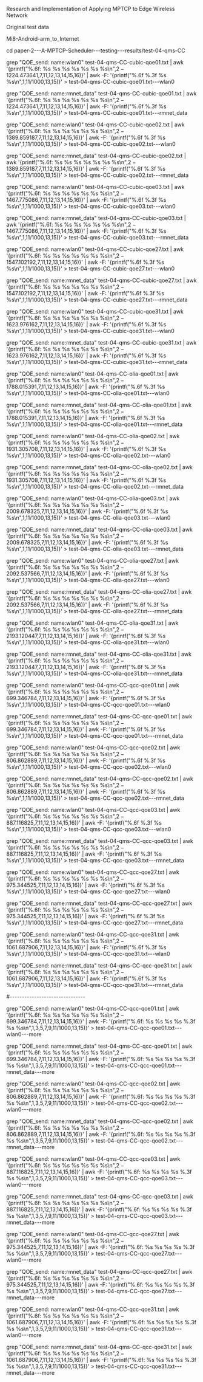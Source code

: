 Research and Implementation of Applying MPTCP to Edge Wireless Network

Original test data

Mi8-Android-arm_to_Internet

cd paper-2---A-MPTCP-Scheduler---testing---results/test-04-qms-CC




grep "QOE_send: name:wlan0" test-04-qms-CC-cubic-qoe01.txt | awk '{printf("%.6f: %s %s %s %s %s %s %s\n",$2-1224.473641,$7,$11,$12,$13,$14,$15,$16)}' | awk -F: '{printf("%.6f %.3f %s %s\n",$1,$11/1000,$13,$15)}' > test-04-qms-CC-cubic-qoe01.txt---wlan0

grep "QOE_send: name:rmnet_data" test-04-qms-CC-cubic-qoe01.txt | awk '{printf("%.6f: %s %s %s %s %s %s %s\n",$2-1224.473641,$7,$11,$12,$13,$14,$15,$16)}' | awk -F: '{printf("%.6f %.3f %s %s\n",$1,$11/1000,$13,$15)}' > test-04-qms-CC-cubic-qoe01.txt---rmnet_data


grep "QOE_send: name:wlan0" test-04-qms-CC-cubic-qoe02.txt | awk '{printf("%.6f: %s %s %s %s %s %s %s\n",$2-1389.859187,$7,$11,$12,$13,$14,$15,$16)}' | awk -F: '{printf("%.6f %.3f %s %s\n",$1,$11/1000,$13,$15)}' > test-04-qms-CC-cubic-qoe02.txt---wlan0

grep "QOE_send: name:rmnet_data" test-04-qms-CC-cubic-qoe02.txt | awk '{printf("%.6f: %s %s %s %s %s %s %s\n",$2-1389.859187,$7,$11,$12,$13,$14,$15,$16)}' | awk -F: '{printf("%.6f %.3f %s %s\n",$1,$11/1000,$13,$15)}' > test-04-qms-CC-cubic-qoe02.txt---rmnet_data


grep "QOE_send: name:wlan0" test-04-qms-CC-cubic-qoe03.txt | awk '{printf("%.6f: %s %s %s %s %s %s %s\n",$2-1467.775086,$7,$11,$12,$13,$14,$15,$16)}' | awk -F: '{printf("%.6f %.3f %s %s\n",$1,$11/1000,$13,$15)}' > test-04-qms-CC-cubic-qoe03.txt---wlan0

grep "QOE_send: name:rmnet_data" test-04-qms-CC-cubic-qoe03.txt | awk '{printf("%.6f: %s %s %s %s %s %s %s\n",$2-1467.775086,$7,$11,$12,$13,$14,$15,$16)}' | awk -F: '{printf("%.6f %.3f %s %s\n",$1,$11/1000,$13,$15)}' > test-04-qms-CC-cubic-qoe03.txt---rmnet_data


grep "QOE_send: name:wlan0" test-04-qms-CC-cubic-qoe27.txt | awk '{printf("%.6f: %s %s %s %s %s %s %s\n",$2-1547.102192,$7,$11,$12,$13,$14,$15,$16)}' | awk -F: '{printf("%.6f %.3f %s %s\n",$1,$11/1000,$13,$15)}' > test-04-qms-CC-cubic-qoe27.txt---wlan0

grep "QOE_send: name:rmnet_data" test-04-qms-CC-cubic-qoe27.txt | awk '{printf("%.6f: %s %s %s %s %s %s %s\n",$2-1547.102192,$7,$11,$12,$13,$14,$15,$16)}' | awk -F: '{printf("%.6f %.3f %s %s\n",$1,$11/1000,$13,$15)}' > test-04-qms-CC-cubic-qoe27.txt---rmnet_data


grep "QOE_send: name:wlan0" test-04-qms-CC-cubic-qoe31.txt | awk '{printf("%.6f: %s %s %s %s %s %s %s\n",$2-1623.976162,$7,$11,$12,$13,$14,$15,$16)}' | awk -F: '{printf("%.6f %.3f %s %s\n",$1,$11/1000,$13,$15)}' > test-04-qms-CC-cubic-qoe31.txt---wlan0

grep "QOE_send: name:rmnet_data" test-04-qms-CC-cubic-qoe31.txt | awk '{printf("%.6f: %s %s %s %s %s %s %s\n",$2-1623.976162,$7,$11,$12,$13,$14,$15,$16)}' | awk -F: '{printf("%.6f %.3f %s %s\n",$1,$11/1000,$13,$15)}' > test-04-qms-CC-cubic-qoe31.txt---rmnet_data



grep "QOE_send: name:wlan0" test-04-qms-CC-olia-qoe01.txt | awk '{printf("%.6f: %s %s %s %s %s %s %s\n",$2-1788.015391,$7,$11,$12,$13,$14,$15,$16)}' | awk -F: '{printf("%.6f %.3f %s %s\n",$1,$11/1000,$13,$15)}' > test-04-qms-CC-olia-qoe01.txt---wlan0

grep "QOE_send: name:rmnet_data" test-04-qms-CC-olia-qoe01.txt | awk '{printf("%.6f: %s %s %s %s %s %s %s\n",$2-1788.015391,$7,$11,$12,$13,$14,$15,$16)}' | awk -F: '{printf("%.6f %.3f %s %s\n",$1,$11/1000,$13,$15)}' > test-04-qms-CC-olia-qoe01.txt---rmnet_data


grep "QOE_send: name:wlan0" test-04-qms-CC-olia-qoe02.txt | awk '{printf("%.6f: %s %s %s %s %s %s %s\n",$2-1931.305708,$7,$11,$12,$13,$14,$15,$16)}' | awk -F: '{printf("%.6f %.3f %s %s\n",$1,$11/1000,$13,$15)}' > test-04-qms-CC-olia-qoe02.txt---wlan0

grep "QOE_send: name:rmnet_data" test-04-qms-CC-olia-qoe02.txt | awk '{printf("%.6f: %s %s %s %s %s %s %s\n",$2-1931.305708,$7,$11,$12,$13,$14,$15,$16)}' | awk -F: '{printf("%.6f %.3f %s %s\n",$1,$11/1000,$13,$15)}' > test-04-qms-CC-olia-qoe02.txt---rmnet_data


grep "QOE_send: name:wlan0" test-04-qms-CC-olia-qoe03.txt | awk '{printf("%.6f: %s %s %s %s %s %s %s\n",$2-2009.678325,$7,$11,$12,$13,$14,$15,$16)}' | awk -F: '{printf("%.6f %.3f %s %s\n",$1,$11/1000,$13,$15)}' > test-04-qms-CC-olia-qoe03.txt---wlan0

grep "QOE_send: name:rmnet_data" test-04-qms-CC-olia-qoe03.txt | awk '{printf("%.6f: %s %s %s %s %s %s %s\n",$2-2009.678325,$7,$11,$12,$13,$14,$15,$16)}' | awk -F: '{printf("%.6f %.3f %s %s\n",$1,$11/1000,$13,$15)}' > test-04-qms-CC-olia-qoe03.txt---rmnet_data


grep "QOE_send: name:wlan0" test-04-qms-CC-olia-qoe27.txt | awk '{printf("%.6f: %s %s %s %s %s %s %s\n",$2-2092.537566,$7,$11,$12,$13,$14,$15,$16)}' | awk -F: '{printf("%.6f %.3f %s %s\n",$1,$11/1000,$13,$15)}' > test-04-qms-CC-olia-qoe27.txt---wlan0

grep "QOE_send: name:rmnet_data" test-04-qms-CC-olia-qoe27.txt | awk '{printf("%.6f: %s %s %s %s %s %s %s\n",$2-2092.537566,$7,$11,$12,$13,$14,$15,$16)}' | awk -F: '{printf("%.6f %.3f %s %s\n",$1,$11/1000,$13,$15)}' > test-04-qms-CC-olia-qoe27.txt---rmnet_data


grep "QOE_send: name:wlan0" test-04-qms-CC-olia-qoe31.txt | awk '{printf("%.6f: %s %s %s %s %s %s %s\n",$2-2193.120447,$7,$11,$12,$13,$14,$15,$16)}' | awk -F: '{printf("%.6f %.3f %s %s\n",$1,$11/1000,$13,$15)}' > test-04-qms-CC-olia-qoe31.txt---wlan0

grep "QOE_send: name:rmnet_data" test-04-qms-CC-olia-qoe31.txt | awk '{printf("%.6f: %s %s %s %s %s %s %s\n",$2-2193.120447,$7,$11,$12,$13,$14,$15,$16)}' | awk -F: '{printf("%.6f %.3f %s %s\n",$1,$11/1000,$13,$15)}' > test-04-qms-CC-olia-qoe31.txt---rmnet_data



grep "QOE_send: name:wlan0" test-04-qms-CC-qcc-qoe01.txt | awk '{printf("%.6f: %s %s %s %s %s %s %s\n",$2-699.346784,$7,$11,$12,$13,$14,$15,$16)}' | awk -F: '{printf("%.6f %.3f %s %s\n",$1,$11/1000,$13,$15)}' > test-04-qms-CC-qcc-qoe01.txt---wlan0

grep "QOE_send: name:rmnet_data" test-04-qms-CC-qcc-qoe01.txt | awk '{printf("%.6f: %s %s %s %s %s %s %s\n",$2-699.346784,$7,$11,$12,$13,$14,$15,$16)}' | awk -F: '{printf("%.6f %.3f %s %s\n",$1,$11/1000,$13,$15)}' > test-04-qms-CC-qcc-qoe01.txt---rmnet_data


grep "QOE_send: name:wlan0" test-04-qms-CC-qcc-qoe02.txt | awk '{printf("%.6f: %s %s %s %s %s %s %s\n",$2-806.862889,$7,$11,$12,$13,$14,$15,$16)}' | awk -F: '{printf("%.6f %.3f %s %s\n",$1,$11/1000,$13,$15)}' > test-04-qms-CC-qcc-qoe02.txt---wlan0

grep "QOE_send: name:rmnet_data" test-04-qms-CC-qcc-qoe02.txt | awk '{printf("%.6f: %s %s %s %s %s %s %s\n",$2-806.862889,$7,$11,$12,$13,$14,$15,$16)}' | awk -F: '{printf("%.6f %.3f %s %s\n",$1,$11/1000,$13,$15)}' > test-04-qms-CC-qcc-qoe02.txt---rmnet_data


grep "QOE_send: name:wlan0" test-04-qms-CC-qcc-qoe03.txt | awk '{printf("%.6f: %s %s %s %s %s %s %s\n",$2-887.116825,$7,$11,$12,$13,$14,$15,$16)}' | awk -F: '{printf("%.6f %.3f %s %s\n",$1,$11/1000,$13,$15)}' > test-04-qms-CC-qcc-qoe03.txt---wlan0

grep "QOE_send: name:rmnet_data" test-04-qms-CC-qcc-qoe03.txt | awk '{printf("%.6f: %s %s %s %s %s %s %s\n",$2-887.116825,$7,$11,$12,$13,$14,$15,$16)}' | awk -F: '{printf("%.6f %.3f %s %s\n",$1,$11/1000,$13,$15)}' > test-04-qms-CC-qcc-qoe03.txt---rmnet_data


grep "QOE_send: name:wlan0" test-04-qms-CC-qcc-qoe27.txt | awk '{printf("%.6f: %s %s %s %s %s %s %s\n",$2-975.344525,$7,$11,$12,$13,$14,$15,$16)}' | awk -F: '{printf("%.6f %.3f %s %s\n",$1,$11/1000,$13,$15)}' > test-04-qms-CC-qcc-qoe27.txt---wlan0

grep "QOE_send: name:rmnet_data" test-04-qms-CC-qcc-qoe27.txt | awk '{printf("%.6f: %s %s %s %s %s %s %s\n",$2-975.344525,$7,$11,$12,$13,$14,$15,$16)}' | awk -F: '{printf("%.6f %.3f %s %s\n",$1,$11/1000,$13,$15)}' > test-04-qms-CC-qcc-qoe27.txt---rmnet_data


grep "QOE_send: name:wlan0" test-04-qms-CC-qcc-qoe31.txt | awk '{printf("%.6f: %s %s %s %s %s %s %s\n",$2-1061.687906,$7,$11,$12,$13,$14,$15,$16)}' | awk -F: '{printf("%.6f %.3f %s %s\n",$1,$11/1000,$13,$15)}' > test-04-qms-CC-qcc-qoe31.txt---wlan0

grep "QOE_send: name:rmnet_data" test-04-qms-CC-qcc-qoe31.txt | awk '{printf("%.6f: %s %s %s %s %s %s %s\n",$2-1061.687906,$7,$11,$12,$13,$14,$15,$16)}' | awk -F: '{printf("%.6f %.3f %s %s\n",$1,$11/1000,$13,$15)}' > test-04-qms-CC-qcc-qoe31.txt---rmnet_data

#-------------------------------



grep "QOE_send: name:wlan0" test-04-qms-CC-qcc-qoe01.txt | awk '{printf("%.6f: %s %s %s %s %s %s %s\n",$2-699.346784,$7,$11,$12,$13,$14,$15,$16)}' | awk -F: '{printf("%.6f: %s %s %s %s %.3f %s %s\n",$1,$3,$5,$7,$9,$11/1000,$13,$15)}' > test-04-qms-CC-qcc-qoe01.txt---wlan0---more

grep "QOE_send: name:rmnet_data" test-04-qms-CC-qcc-qoe01.txt | awk '{printf("%.6f: %s %s %s %s %s %s %s\n",$2-699.346784,$7,$11,$12,$13,$14,$15,$16)}' | awk -F: '{printf("%.6f: %s %s %s %s %.3f %s %s\n",$1,$3,$5,$7,$9,$11/1000,$13,$15)}' > test-04-qms-CC-qcc-qoe01.txt---rmnet_data---more


grep "QOE_send: name:wlan0" test-04-qms-CC-qcc-qoe02.txt | awk '{printf("%.6f: %s %s %s %s %s %s %s\n",$2-806.862889,$7,$11,$12,$13,$14,$15,$16)}' | awk -F: '{printf("%.6f: %s %s %s %s %.3f %s %s\n",$1,$3,$5,$7,$9,$11/1000,$13,$15)}' > test-04-qms-CC-qcc-qoe02.txt---wlan0---more

grep "QOE_send: name:rmnet_data" test-04-qms-CC-qcc-qoe02.txt | awk '{printf("%.6f: %s %s %s %s %s %s %s\n",$2-806.862889,$7,$11,$12,$13,$14,$15,$16)}' | awk -F: '{printf("%.6f: %s %s %s %s %.3f %s %s\n",$1,$3,$5,$7,$9,$11/1000,$13,$15)}' > test-04-qms-CC-qcc-qoe02.txt---rmnet_data---more


grep "QOE_send: name:wlan0" test-04-qms-CC-qcc-qoe03.txt | awk '{printf("%.6f: %s %s %s %s %s %s %s\n",$2-887.116825,$7,$11,$12,$13,$14,$15,$16)}' | awk -F: '{printf("%.6f: %s %s %s %s %.3f %s %s\n",$1,$3,$5,$7,$9,$11/1000,$13,$15)}' > test-04-qms-CC-qcc-qoe03.txt---wlan0---more

grep "QOE_send: name:rmnet_data" test-04-qms-CC-qcc-qoe03.txt | awk '{printf("%.6f: %s %s %s %s %s %s %s\n",$2-887.116825,$7,$11,$12,$13,$14,$15,$16)}' | awk -F: '{printf("%.6f: %s %s %s %s %.3f %s %s\n",$1,$3,$5,$7,$9,$11/1000,$13,$15)}' > test-04-qms-CC-qcc-qoe03.txt---rmnet_data---more


grep "QOE_send: name:wlan0" test-04-qms-CC-qcc-qoe27.txt | awk '{printf("%.6f: %s %s %s %s %s %s %s\n",$2-975.344525,$7,$11,$12,$13,$14,$15,$16)}' | awk -F: '{printf("%.6f: %s %s %s %s %.3f %s %s\n",$1,$3,$5,$7,$9,$11/1000,$13,$15)}' > test-04-qms-CC-qcc-qoe27.txt---wlan0---more

grep "QOE_send: name:rmnet_data" test-04-qms-CC-qcc-qoe27.txt | awk '{printf("%.6f: %s %s %s %s %s %s %s\n",$2-975.344525,$7,$11,$12,$13,$14,$15,$16)}' | awk -F: '{printf("%.6f: %s %s %s %s %.3f %s %s\n",$1,$3,$5,$7,$9,$11/1000,$13,$15)}' > test-04-qms-CC-qcc-qoe27.txt---rmnet_data---more


grep "QOE_send: name:wlan0" test-04-qms-CC-qcc-qoe31.txt | awk '{printf("%.6f: %s %s %s %s %s %s %s\n",$2-1061.687906,$7,$11,$12,$13,$14,$15,$16)}' | awk -F: '{printf("%.6f: %s %s %s %s %.3f %s %s\n",$1,$3,$5,$7,$9,$11/1000,$13,$15)}' > test-04-qms-CC-qcc-qoe31.txt---wlan0---more

grep "QOE_send: name:rmnet_data" test-04-qms-CC-qcc-qoe31.txt | awk '{printf("%.6f: %s %s %s %s %s %s %s\n",$2-1061.687906,$7,$11,$12,$13,$14,$15,$16)}' | awk -F: '{printf("%.6f: %s %s %s %s %.3f %s %s\n",$1,$3,$5,$7,$9,$11/1000,$13,$15)}' > test-04-qms-CC-qcc-qoe31.txt---rmnet_data---more

